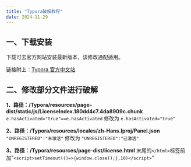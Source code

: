 ```yaml
---
title: "Typora破解教程"
date: 2024-11-29
---
```


## 一、下载安装

下载可去官方网站安装最新版本，该修改通配适用。

链接附上：[Typora 官方中文站](https://typoraio.cn/)

## 二、修改部分文件进行破解

**1、路径：/Typora/resources/page-dist/static/js/LicenseIndex.180dd4c7.4da8909c.chunk**
`e.hasActivated="true"==e.hasActivated` 修改为 `e.hasActivated="true"`

**2、路径：/Typora/resources/locales/zh-Hans.lproj/Panel.json**
`"UNREGISTERED":"未激活"` 修改为 `"UNREGISTERED":"已激活"`

**3、路径：/Typora/resources/page-dist/license.html**
末尾的`</html>`标签前加"`<script>setTimeout(()=>{window.close();},10)</script>`"

